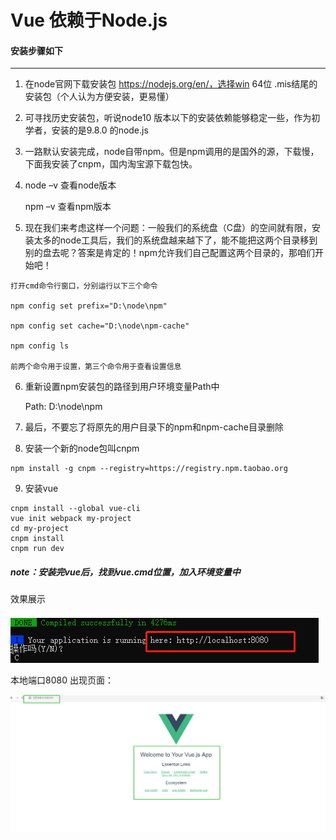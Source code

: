 Vue 依赖于Node.js
===
#### 安装步骤如下
---
1. 在node官网下载安装包 https://nodejs.org/en/，选择win 64位 .mis结尾的安装包（个人认为方便安装，更易懂）
2. 可寻找历史安装包，听说node10 版本以下的安装依赖能够稳定一些，作为初学者，安装的是9.8.0 的node.js
3. 一路默认安装完成，node自带npm。但是npm调用的是国外的源，下载慢，下面我安装了cnpm，国内淘宝源下载包快。
4.  node –v    查看node版本

    npm –v     查看npm版本
5. 现在我们来考虑这样一个问题：一般我们的系统盘（C盘）的空间就有限，安装太多的node工具后，我们的系统盘越来越下了，能不能把这两个目录移到别的盘去呢？答案是肯定的！npm允许我们自己配置这两个目录的，那咱们开始吧！

```
打开cmd命令行窗口，分别运行以下三个命令

npm config set prefix="D:\node\npm"

npm config set cache="D:\node\npm-cache"

npm config ls

前两个命令用于设置，第三个命令用于查看设置信息
```

6. 重新设置npm安装包的路径到用户环境变量Path中

    Path: D:\node\npm

7. 最后，不要忘了将原先的用户目录下的npm和npm-cache目录删除

8. 安装一个新的node包叫cnpm
```
npm install -g cnpm --registry=https://registry.npm.taobao.org
```
9. 安装vue

```
cnpm install --global vue-cli
vue init webpack my-project
cd my-project
cnpm install
cnpm run dev
```
##### note：安装完vue后，找到vue.cmd位置，加入环境变量中

效果展示

![启动vue项目](images/启动vue.jpg)

本地端口8080 出现页面：

![vue搭好](images/vue框架.jpg)